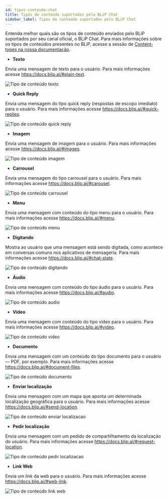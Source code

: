 ```yaml
---
id: tipos-conteudo-chat
title: Tipos de conteúdo suportados pelo BLiP Chat
sidebar_label: Tipos de conteúdo suportados pelo BLiP Chat
---
```


Entenda melhor quais são os tipos de conteúdo enviados pelo BLiP suportados por seu canal oficial, o BLiP Chat. Para mais informações sobre os tipos de conteúdos presentes no BLiP, acesse a sessão de [Content-types na nossa documentação](https://docs.blip.ai/#content-types).

* **Texto**
  
Envia uma mensagem de texto para o usuário. Para mais informações acesse https://docs.blip.ai/#plain-text.

![Tipo de conteúdo texto](/img/builder/builder-visao-geral-dos-tipos-de-conteudo-2.png)

* **Quick Reply**
  
Envia uma mensagem do tipo quick reply (respostas de escopo imediato) para o usuário. Para mais informações acesse https://docs.blip.ai/#quick-replies.

![Tipo de conteúdo quick reply](/img/builder/builder-visao-geral-dos-tipos-de-conteudo-3.png)

* **Imagem**
  
Envia uma mensagem de imagem para o usuário. Para mais informações acesse https://docs.blip.ai/#images.

![Tipo de conteúdo imagem](/img/builder/builder-visao-geral-dos-tipos-de-conteudo-4.png)

* **Carrousel**

Envia uma mensagem do tipo carrousel para o usuário. Para mais informações acesse https://docs.blip.ai/#carousel.

![Tipo de conteúdo carrousel](/img/builder/builder-visao-geral-dos-tipos-de-conteudo-5.png)

* **Menu**

Envia uma mensagem com conteúdo do tipo menu para o usuário. Para mais informações acesse https://docs.blip.ai/#menu.

![Tipo de conteúdo menu](/img/builder/builder-visao-geral-dos-tipos-de-conteudo-6.png)

* **Digitando**

Mostra ao usuário que uma mensagem está sendo digitada, como acontece em conversas comuns nos aplicativos de mensageria. Para mais informações acesse https://docs.blip.ai/#chat-state.

![Tipo de conteúdo digitando](/img/builder/builder-visao-geral-dos-tipos-de-conteudo-7.png)

* **Áudio**

Envia uma mensagem com conteúdo do tipo áudio para o usuário. Para mais informações acesse https://docs.blip.ai/#audio.

![Tipo de conteúdo audio](/img/builder/builder-visao-geral-dos-tipos-de-conteudo-8.png)

* **Vídeo**

Envia uma mensagem com conteúdo do tipo vídeo para o usuário. Para mais informações acesse https://docs.blip.ai/#video.

![Tipo de conteúdo video](/img/builder/builder-visao-geral-dos-tipos-de-conteudo-9.png)

* **Documento**

Envia uma mensagem com um conteúdo do tipo documento para o usuário — PDF, por exemplo. Para mais informações acesse https://docs.blip.ai/#document-files.

![Tipo de conteúdo documento](/img/builder/builder-visao-geral-dos-tipos-de-conteudo-10.png)

* **Enviar localização**

Envia uma mensagem com um mapa que aponta um determinada localização geográfica para o usuário. Para mais informações acesse https://docs.blip.ai/#send-location.

![Tipo de conteúdo enviar localizacao](/img/builder/builder-visao-geral-dos-tipos-de-conteudo-11.png)

* **Pedir localização**

Envia uma mensagem com um pedido de compartilhamento da localização do usuário. Para mais informações acesse https://docs.blip.ai/#request-location.

![Tipo de conteúdo pedir localizacao](/img/builder/builder-visao-geral-dos-tipos-de-conteudo-12.png)

* **Link Web**

Envia um link da web para o usuário. Para mais informações acesse https://docs.blip.ai/#web-link.

![Tipo de conteúdo link web](/img/builder/builder-visao-geral-dos-tipos-de-conteudo-13.png)
